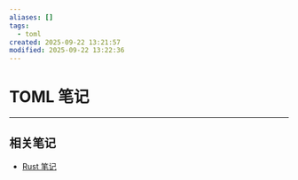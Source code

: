 ```yaml
---
aliases: []
tags:
  - toml
created: 2025-09-22 13:21:57
modified: 2025-09-22 13:22:36
---
```


# TOML 笔记

---

## 相关笔记

* [Rust 笔记](../Rust/Rust_Note.md)